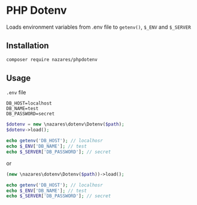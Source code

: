 # PHP Dotenv

Loads environment variables from .env file to `getenv()`, `$_ENV` and `$_SERVER`

## Installation

```bash
composer require nazares/phpdotenv
```

## Usage

`.env` file

```dotenv
DB_HOST=localhost
DB_NAME=test
DB_PASSWORD=secret
```

```php
$dotenv = new \nazares\dotenv\Dotenv($path);
$dotenv->load();

echo getenv('DB_HOST'); // localhosr
echo $_ENV['DB_NAME']; // test
echo $_SERVER['DB_PASSWORD']; // secret
```

or

```php
(new \nazares\dotenv\Dotenv($path))->load();

echo getenv('DB_HOST'); // localhosr
echo $_ENV['DB_NAME']; // test
echo $_SERVER['DB_PASSWORD']; // secret
```
